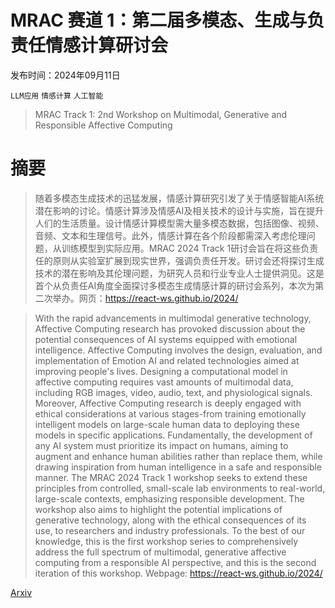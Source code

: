 # MRAC 赛道 1：第二届多模态、生成与负责任情感计算研讨会

发布时间：2024年09月11日

`LLM应用` `情感计算` `人工智能`

> MRAC Track 1: 2nd Workshop on Multimodal, Generative and Responsible Affective Computing

# 摘要

> 随着多模态生成技术的迅猛发展，情感计算研究引发了关于情感智能AI系统潜在影响的讨论。情感计算涉及情感AI及相关技术的设计与实施，旨在提升人们的生活质量。设计情感计算模型需大量多模态数据，包括图像、视频、音频、文本和生理信号。此外，情感计算在各个阶段都需深入考虑伦理问题，从训练模型到实际应用。MRAC 2024 Track 1研讨会旨在将这些负责任的原则从实验室扩展到现实世界，强调负责任开发。研讨会还将探讨生成技术的潜在影响及其伦理问题，为研究人员和行业专业人士提供洞见。这是首个从负责任AI角度全面探讨多模态生成情感计算的研讨会系列，本次为第二次举办。网页：https://react-ws.github.io/2024/

> With the rapid advancements in multimodal generative technology, Affective Computing research has provoked discussion about the potential consequences of AI systems equipped with emotional intelligence. Affective Computing involves the design, evaluation, and implementation of Emotion AI and related technologies aimed at improving people's lives. Designing a computational model in affective computing requires vast amounts of multimodal data, including RGB images, video, audio, text, and physiological signals. Moreover, Affective Computing research is deeply engaged with ethical considerations at various stages-from training emotionally intelligent models on large-scale human data to deploying these models in specific applications. Fundamentally, the development of any AI system must prioritize its impact on humans, aiming to augment and enhance human abilities rather than replace them, while drawing inspiration from human intelligence in a safe and responsible manner. The MRAC 2024 Track 1 workshop seeks to extend these principles from controlled, small-scale lab environments to real-world, large-scale contexts, emphasizing responsible development. The workshop also aims to highlight the potential implications of generative technology, along with the ethical consequences of its use, to researchers and industry professionals. To the best of our knowledge, this is the first workshop series to comprehensively address the full spectrum of multimodal, generative affective computing from a responsible AI perspective, and this is the second iteration of this workshop. Webpage: https://react-ws.github.io/2024/

[Arxiv](https://arxiv.org/abs/2409.07256)